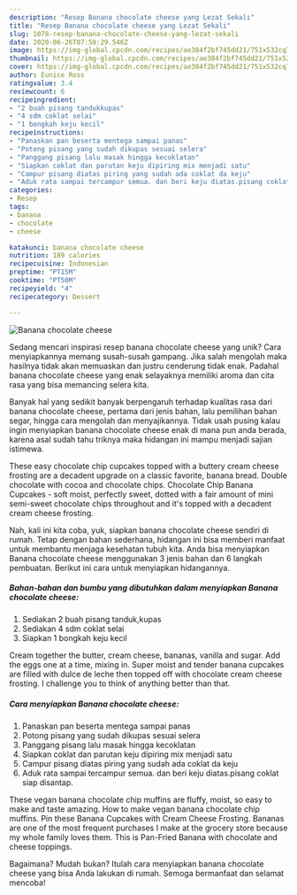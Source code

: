 ```yaml
---
description: "Resep Banana chocolate cheese yang Lezat Sekali"
title: "Resep Banana chocolate cheese yang Lezat Sekali"
slug: 1078-resep-banana-chocolate-cheese-yang-lezat-sekali
date: 2020-06-26T07:50:29.546Z
image: https://img-global.cpcdn.com/recipes/ae384f2bf745dd21/751x532cq70/banana-chocolate-cheese-foto-resep-utama.jpg
thumbnail: https://img-global.cpcdn.com/recipes/ae384f2bf745dd21/751x532cq70/banana-chocolate-cheese-foto-resep-utama.jpg
cover: https://img-global.cpcdn.com/recipes/ae384f2bf745dd21/751x532cq70/banana-chocolate-cheese-foto-resep-utama.jpg
author: Eunice Ross
ratingvalue: 3.4
reviewcount: 6
recipeingredient:
- "2 buah pisang tandukkupas"
- "4 sdm coklat selai"
- "1 bongkah keju kecil"
recipeinstructions:
- "Panaskan pan beserta mentega sampai panas"
- "Potong pisang yang sudah dikupas sesuai selera"
- "Panggang pisang lalu masak hingga kecoklatan"
- "Siapkan coklat dan parutan keju dipiring mix menjadi satu"
- "Campur pisang diatas piring yang sudah ada coklat da keju"
- "Aduk rata sampai tercampur semua. dan beri keju diatas.pisang coklat siap disantap."
categories:
- Resep
tags:
- banana
- chocolate
- cheese

katakunci: banana chocolate cheese 
nutrition: 189 calories
recipecuisine: Indonesian
preptime: "PT15M"
cooktime: "PT50M"
recipeyield: "4"
recipecategory: Dessert

---
```



![Banana chocolate cheese](https://img-global.cpcdn.com/recipes/ae384f2bf745dd21/751x532cq70/banana-chocolate-cheese-foto-resep-utama.jpg)

Sedang mencari inspirasi resep banana chocolate cheese yang unik? Cara menyiapkannya memang susah-susah gampang. Jika salah mengolah maka hasilnya tidak akan memuaskan dan justru cenderung tidak enak. Padahal banana chocolate cheese yang enak selayaknya memiliki aroma dan cita rasa yang bisa memancing selera kita.

Banyak hal yang sedikit banyak berpengaruh terhadap kualitas rasa dari banana chocolate cheese, pertama dari jenis bahan, lalu pemilihan bahan segar, hingga cara mengolah dan menyajikannya. Tidak usah pusing kalau ingin menyiapkan banana chocolate cheese enak di mana pun anda berada, karena asal sudah tahu triknya maka hidangan ini mampu menjadi sajian istimewa.

These easy chocolate chip cupcakes topped with a buttery cream cheese frosting are a decadent upgrade on a classic favorite, banana bread. Double chocolate with cocoa and chocolate chips. Chocolate Chip Banana Cupcakes - soft moist, perfectly sweet, dotted with a fair amount of mini semi-sweet chocolate chips throughout and it&#39;s topped with a decadent cream cheese frosting.


Nah, kali ini kita coba, yuk, siapkan banana chocolate cheese sendiri di rumah. Tetap dengan bahan sederhana, hidangan ini bisa memberi manfaat untuk membantu menjaga kesehatan tubuh kita. Anda bisa menyiapkan Banana chocolate cheese menggunakan 3 jenis bahan dan 6 langkah pembuatan. Berikut ini cara untuk menyiapkan hidangannya.

<!--inarticleads1-->

##### Bahan-bahan dan bumbu yang dibutuhkan dalam menyiapkan Banana chocolate cheese:

1. Sediakan 2 buah pisang tanduk,kupas
1. Sediakan 4 sdm coklat selai
1. Siapkan 1 bongkah keju kecil


Cream together the butter, cream cheese, bananas, vanilla and sugar. Add the eggs one at a time, mixing in. Super moist and tender banana cupcakes are filled with dulce de leche then topped off with chocolate cream cheese frosting. I challenge you to think of anything better than that. 

<!--inarticleads2-->

##### Cara menyiapkan Banana chocolate cheese:

1. Panaskan pan beserta mentega sampai panas
1. Potong pisang yang sudah dikupas sesuai selera
1. Panggang pisang lalu masak hingga kecoklatan
1. Siapkan coklat dan parutan keju dipiring mix menjadi satu
1. Campur pisang diatas piring yang sudah ada coklat da keju
1. Aduk rata sampai tercampur semua. dan beri keju diatas.pisang coklat siap disantap.


These vegan banana chocolate chip muffins are fluffy, moist, so easy to make and taste amazing. How to make vegan banana chocolate chip muffins. Pin these Banana Cupcakes with Cream Cheese Frosting. Bananas are one of the most frequent purchases I make at the grocery store because my whole family loves them. This is Pan-Fried Banana with chocolate and cheese toppings. 

Bagaimana? Mudah bukan? Itulah cara menyiapkan banana chocolate cheese yang bisa Anda lakukan di rumah. Semoga bermanfaat dan selamat mencoba!
